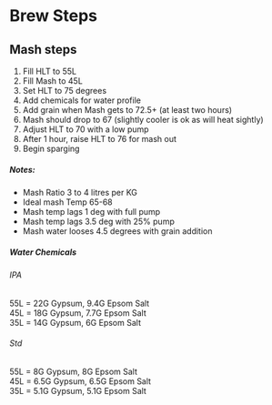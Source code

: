 # Brew Steps
	
## Mash steps
1. Fill HLT to 55L
1. Fill Mash to 45L	
1. Set HLT to 75 degrees
1. Add chemicals for water profile 	
1. Add grain when Mash gets to 72.5+ (at least two hours)	
1. Mash should drop to 67 (slightly cooler is ok as will heat sightly)	
1. Adjust HLT to 70 with a low pump
1. After 1 hour, raise HLT to 76 for mash out
1. Begin sparging

##### Notes:	
* Mash Ratio	3 to 4 litres per KG
* Ideal mash Temp 	65-68
* Mash temp lags 1 deg with full pump	
* Mash temp lags 3.5 deg with 25% pump
* Mash water looses 4.5 degrees with grain addition

##### Water Chemicals
###### IPA
55L = 22G Gypsum, 9.4G Epsom Salt  
45L = 18G Gypsum, 7.7G Epsom Salt  
35L = 14G Gypsum, 6G Epsom Salt  

###### Std
55L = 8G Gypsum, 8G Epsom Salt  
45L = 6.5G Gypsum, 6.5G Epsom Salt  
35L = 5.1G Gypsum, 5.1G Epsom Salt  
